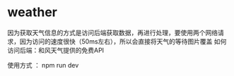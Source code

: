 # weather

因为获取天气信息的方式是访问后端获取数据，再进行处理，要使用两个网络请求，因为访问的速度很快（50ms左右），所以会直接将天气的等待图片覆盖
如何访问后端：和风天气提供的免费API

使用方式 ：  npm run dev
